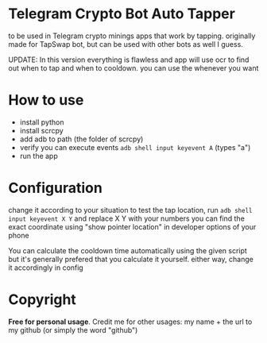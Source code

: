 # Telegram Crypto Bot Auto Tapper

to be used in Telegram crypto minings apps that work by tapping.
originally made for TapSwap bot, but can be used with other bots as well I guess.

UPDATE: In this version everything is flawless and app will use ocr to find out when to tap and when to cooldown.
you can use the whenever you want

# How to use

- install python
- install scrcpy
- add adb to path (the folder of scrcpy)
- verify you can execute events
    `adb shell input keyevent A` (types "a")
- run the app

# Configuration

change it according to your situation
to test the tap location, run `adb shell input keyevent X Y` and replace X Y with your numbers
you can find the exact coordinate using "show pointer location" in developer options of your phone

You can calculate the cooldown time automatically using the given script but it's generally prefered that you 
calculate it yourself. either way, change it accordingly in config

# Copyright

**Free for personal usage**. Credit me for other usages: my name + the url to my github (or simply the word "github")